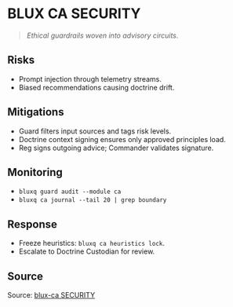# BLUX CA SECURITY

> *Ethical guardrails woven into advisory circuits.*

## Risks
- Prompt injection through telemetry streams.
- Biased recommendations causing doctrine drift.

## Mitigations
- Guard filters input sources and tags risk levels.
- Doctrine context signing ensures only approved principles load.
- Reg signs outgoing advice; Commander validates signature.

## Monitoring
- `bluxq guard audit --module ca`
- `bluxq ca journal --tail 20 | grep boundary`

## Response
- Freeze heuristics: `bluxq ca heuristics lock`.
- Escalate to Doctrine Custodian for review.

## Source
Source: [blux-ca SECURITY](https://github.com/Outer-Void/blux-ca)
